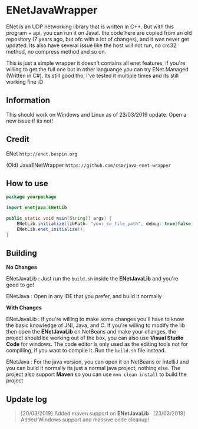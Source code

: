 # ENetJavaWrapper

ENet is an UDP networking library that is written in C++. But with this program + api, you can run it on Java!.
the code here are copied from an old repository (7 years ago, but ofc with a lot of changes), and it was never get updated. Its also have several issue
like the host will not run, no crc32 method, no compress method and so on.

This is just a simple wrapper it doesn't contains all enet features, if you're willing to get the full one but in other languange you can try ENet.Managed (Written in C#). Its still good tho, I've tested it multiple times and its still working fine :D

## Information

This should work on Windows and Linux as of 23/03/2019 update. Open a new issue if its not!

## Credit

ENet `http://enet.bespin.org`

(Old) JavaENetWrapper `https://github.com/csm/java-enet-wrapper`

## How to use

```java
package yourpackage

import enetjava.ENetLib

public static void main(String[] args) {
    ENetLib.initialize(libPath: "your_so_file_path", debug: true|false); // Must be the absolute path
    ENetLib.enet_initialize();
}
```

## Building

**No Changes**

ENetJavaLib : Just run the `build.sh` inside the **ENetJavaLib** and you're good to go!

ENetJava : Open in any IDE that you prefer, and build it normally

**With Changes**

ENetJavaLib : If you're willing to make some changes you'll have to know the basic knowledge of JNI, Java, and C. If you're willing to modify the lib then open the **ENetJavaLib** on NetBeans and make your changes, the project should be working out of the box, you can also use **Visual Studio Code** for windows. The code editor is only used as the editing tools not for compilling, if you want to compile it. Run the `build.sh` file instead.

ENetJava : For the java version, you can open it on NetBeans or IntelliJ and you can build it normally its just a normal java project, nothing else. The project also support **Maven** so you can use `mvn clean install` to build the project

## Update log

> [20/03/2019] Added maven support on **ENetJavaLib** &nbsp;
> [23/03/2019] Added Windows support and massive code cleanup! &nbsp;
